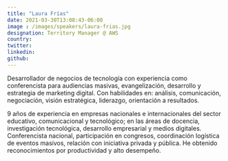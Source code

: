 ```yaml
---
title: "Laura Frías"
date: 2021-03-30T13:08:43-06:00
image : /images/speakers/laura-frias.jpg
designation: Territory Manager @ AWS
country: 
twitter: 
linkedin: 
github: 
---
```


Desarrollador de negocios de tecnología con experiencia como conferencista para audiencias masivas, evangelización, desarrollo y estrategia de marketing digital. Con habilidades en: análisis, comunicación, negociación, visión estratégica, liderazgo, orientación a resultados.

9 años de experiencia en empresas nacionales e internacionales del sector educativo, comunicacional y tecnológico; en las áreas de docencia, investigación tecnológica, desarrollo empresarial y medios digitales. Conferencista nacional, participación en congresos, coordinación logística de eventos masivos, relación con iniciativa privada y pública. He obtenido reconocimientos por productividad y alto desempeño.
